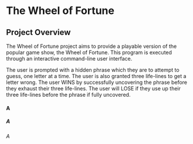 # The Wheel of Fortune
## Project Overview
The Wheel of Fortune project aims to provide a playable version of the popular game show, the Wheel of Fortune. This program is executed through an interactive command-line user interface. 

The user is prompted with a hidden phrase which they are to attempt to guess, one letter at a time. The user is also granted three life-lines to get a letter wrong. The user WINS by successfully uncovering the phrase before they exhaust their three life-lines. The user will LOSE if they use up their three life-lines before the phrase if fully uncovered. 
#### A
##### A
###### A